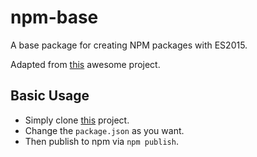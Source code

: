 # npm-base

A base package for creating NPM packages with ES2015.

Adapted from [this](https://github.com/kadirahq/npm-base) awesome project.

## Basic Usage

* Simply clone [this](https://github.com/kadirahq/npm-base) project.
* Change the `package.json` as you want.
* Then publish to npm via `npm publish`.
